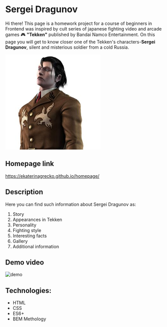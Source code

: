 # Sergei Dragunov

Hi there! This page is a  homework project for a course of beginners in Frontend was inspired by cult series of japanese fighting video and arcade games 🎮 **"Tekken"** published by Bandai Namco Entertainment.
On this page you will get to know closer one of the Tekken's characters-**Sergei Dragunov**, silent and misterious soldier from a cold Russia.

![SergeiDragunov](https://github.com/EkaterinaGrecko/homepage/blob/main/images/Dragunov.jpg?raw=true)

## Homepage link
https://ekaterinagrecko.github.io/homepage/

## Description

Here you can find such information about Sergei Dragunov as:

1. Story
2. Appearances in Tekken
3. Personality
4. Fighting style
5. Interesting facts
6. Gallery
7. Additional information

## Demo video
![demo](https://github.com/EkaterinaGrecko/homepage/blob/main/images/demo.gif?raw=true)

## Technologies:
- HTML
- CSS
- ES6+
- BEM Methology
